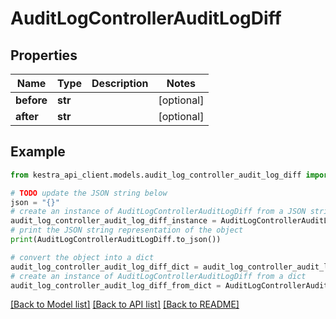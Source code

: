 # AuditLogControllerAuditLogDiff


## Properties

Name | Type | Description | Notes
------------ | ------------- | ------------- | -------------
**before** | **str** |  | [optional] 
**after** | **str** |  | [optional] 

## Example

```python
from kestra_api_client.models.audit_log_controller_audit_log_diff import AuditLogControllerAuditLogDiff

# TODO update the JSON string below
json = "{}"
# create an instance of AuditLogControllerAuditLogDiff from a JSON string
audit_log_controller_audit_log_diff_instance = AuditLogControllerAuditLogDiff.from_json(json)
# print the JSON string representation of the object
print(AuditLogControllerAuditLogDiff.to_json())

# convert the object into a dict
audit_log_controller_audit_log_diff_dict = audit_log_controller_audit_log_diff_instance.to_dict()
# create an instance of AuditLogControllerAuditLogDiff from a dict
audit_log_controller_audit_log_diff_from_dict = AuditLogControllerAuditLogDiff.from_dict(audit_log_controller_audit_log_diff_dict)
```
[[Back to Model list]](../README.md#documentation-for-models) [[Back to API list]](../README.md#documentation-for-api-endpoints) [[Back to README]](../README.md)



